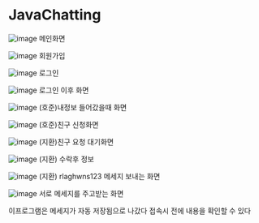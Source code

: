 # JavaChatting

![image](https://user-images.githubusercontent.com/79896080/164008125-d145c299-0c89-4043-90a2-06eccc964726.png)
메인화면

![image](https://user-images.githubusercontent.com/79896080/164008256-deea8129-9f8b-4463-ae95-ac6df1e6a86b.png)
회원가입

![image](https://user-images.githubusercontent.com/79896080/164008301-7c19bb6f-8d77-48e8-a407-61761aa42b06.png)
로그인

![image](https://user-images.githubusercontent.com/79896080/164008417-ef7411fc-6b04-4f35-af97-ba37ab7092ad.png)
로그인 이후 화면

![image](https://user-images.githubusercontent.com/79896080/164008736-99b56db7-e78c-48e5-9525-8cadc4eb6e81.png)
(호준)내정보 들어갔을때 화면

![image](https://user-images.githubusercontent.com/79896080/164008803-276c13a0-6c7a-463d-b738-b8436b1e81bb.png)
(호준)친구 신청화면

![image](https://user-images.githubusercontent.com/79896080/164008984-6c9e9960-ee8e-452b-9c3b-c37f08103717.png)
(지환)친구 요청 대기화면

![image](https://user-images.githubusercontent.com/79896080/164009153-c5495661-1f68-4777-86a2-1c670fd9318d.png)
(지환) 수락후 정보

![image](https://user-images.githubusercontent.com/79896080/164009316-af5e9629-f37a-40dd-8dbb-4009808409fb.png)
(지환) rlaghwns123 메세지 보내는 화면

![image](https://user-images.githubusercontent.com/79896080/164009667-08026bd9-d173-4bf3-81ea-5b23d2a08e14.png)
서로 메세지를 주고받는 화면

이프로그램은 메세지가 자동 저장됨으로 나갔다 접속시 전에 내용을 확인할 수 있다
